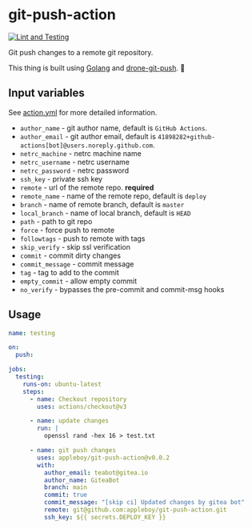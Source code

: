 # git-push-action

[![Lint and Testing](https://github.com/appleboy/git-push-action/actions/workflows/testing.yml/badge.svg?branch=main)](https://github.com/appleboy/git-push-action/actions/workflows/testing.yml)

Git push changes to a remote git repository.

This thing is built using [Golang](https://go.dev) and [drone-git-push](https://github.com/appleboy/drone-git-push). 🚀

## Input variables

See [action.yml](./action.yml) for more detailed information.

* `author_name` - git author name, default is `GitHub Actions`.
* `author_email` - git author email, default is `41898282+github-actions[bot]@users.noreply.github.com`.
* `netrc_machine` - netrc machine name
* `netrc_username` - netrc username
* `netrc_password` - netrc password
* `ssh_key` - private ssh key
* `remote` - url of the remote repo. **required**
* `remote_name` - name of the remote repo, default is `deploy`
* `branch` - name of remote branch, default is `master`
* `local_branch` - name of local branch, default is `HEAD`
* `path` - path to git repo
* `force` - force push to remote
* `followtags` - push to remote with tags
* `skip_verify` - skip ssl verification
* `commit` - commit dirty changes
* `commit_message` - commit message
* `tag` - tag to add to the commit
* `empty_commit` - allow empty commit
* `no_verify` - bypasses the pre-commit and commit-msg hooks

## Usage

```yaml
name: testing

on:
  push:

jobs:
  testing:
    runs-on: ubuntu-latest
    steps:
      - name: Checkout repository
        uses: actions/checkout@v3

      - name: update changes
        run: |
          openssl rand -hex 16 > test.txt

      - name: git push changes
        uses: appleboy/git-push-action@v0.0.2
        with:
          author_email: teabot@gitea.io
          author_name: GiteaBot
          branch: main
          commit: true
          commit_message: "[skip ci] Updated changes by gitea bot"
          remote: git@github.com:appleboy/git-push-action.git
          ssh_key: ${{ secrets.DEPLOY_KEY }}
```

